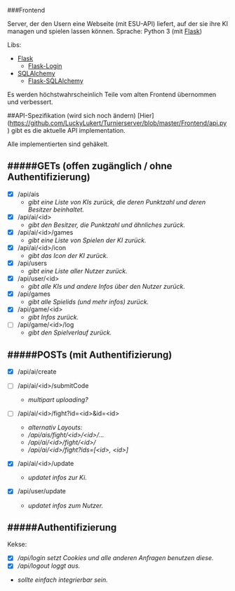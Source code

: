 ###Frontend

Server, der den Usern eine Webseite (mit ESU-API) liefert, auf der sie ihre KI managen und spielen lassen können.
Sprache: Python 3 (mit [Flask](http://flask.pocoo.org))

Libs:
- [Flask](http://flask.pocoo.org)
  * [Flask-Login](https://flask-login.readthedocs.org)
- [SQLAlchemy](http://www.sqlalchemy.org)
  * [Flask-SQLAlchemy](https://pythonhosted.org/Flask-SQLAlchemy/)

Es werden höchstwahrscheinlich Teile vom alten Frontend übernommen und verbessert.


##API-Spezifikation (wird sich noch ändern)
[Hier] (https://github.com/LuckyLukert/Turnierserver/blob/master/Frontend/api.py) gibt es die aktuelle API implementation.

Alle implementierten sind gehäkelt.

#####GETs (offen zugänglich / ohne Authentifizierung)
-------------
- [x] /api/ais
  * *gibt eine Liste von KIs zurück, die deren Punktzahl und deren Besitzer beinhaltet.*
- [x] /api/ai/\<id\>
  * *gibt den Besitzer, die Punktzahl und ähnliches zurück.*
- [x] /api/ai/\<id\>/games
  * *gibt eine Liste von Spielen der KI zurück.*
- [x] /api/ai/\<id\>/icon
  * *gibt das Icon der KI zurück.*
- [x] /api/users
  * *gibt eine Liste aller Nutzer zurück.*
- [x] /api/user/\<id\>
  * *gibt alle KIs und andere Infos über den Nutzer zurück.*
- [x] /api/games
  * *gibt alle Spielids (und mehr infos) zurück.*
- [x] /api/game/\<id\>
  * *gibt Infos zurück.*
- [ ] /api/game/\<id\>/log
  * *gibt den Spielverlauf zurück.*

#####POSTs (mit Authentifizierung)
--------------
- [x] /api/ai/create
- [ ] /api/ai/\<id\>/submitCode
  * *multipart uploading?*
- [ ] /api/ai/\<id\>/fight?id=\<id\>&id=\<id\>
  * *alternativ Layouts:*
  * */api/ais/fight/\<id\>/\<id\>/...*
  * */api/ai/\<id\>/fight/\<id\>/*
  * */api/ai/\<id\>/fight?ids=[\<id\>, \<id\>]*

- [x] /api/ai/\<id\>/update
  * *updatet infos zur Ki.*
- [x] /api/user/update
  * *updatet infos zum Nutzer.*


#####Authentifizierung
--------------
Kekse:
  * [x] */api/login setzt Cookies und alle anderen Anfragen benutzen diese.*
  * [x] */api/logout loggt aus.*
  * *sollte einfach integrierbar sein.*
